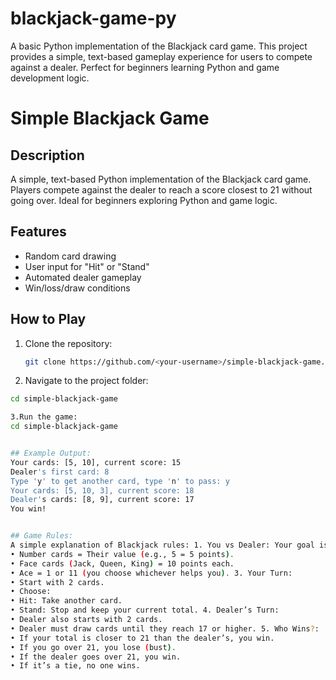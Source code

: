 # blackjack-game-py
A basic Python implementation of the Blackjack card game. This project provides a simple, text-based gameplay experience for users to compete against a dealer. Perfect for beginners learning Python and game development logic.
# Simple Blackjack Game

## Description
A simple, text-based Python implementation of the Blackjack card game. Players compete against the dealer to reach a score closest to 21 without going over. Ideal for beginners exploring Python and game logic.

## Features
- Random card drawing
- User input for "Hit" or "Stand"
- Automated dealer gameplay
- Win/loss/draw conditions

## How to Play
1. Clone the repository:
   ```bash
   git clone https://github.com/<your-username>/simple-blackjack-game.git


2. Navigate to the project folder:
```bash
cd simple-blackjack-game

3.Run the game:
cd simple-blackjack-game


## Example Output:
Your cards: [5, 10], current score: 15
Dealer's first card: 8
Type 'y' to get another card, type 'n' to pass: y
Your cards: [5, 10, 3], current score: 18
Dealer's cards: [8, 9], current score: 17
You win!


## Game Rules:
A simple explanation of Blackjack rules: 1. You vs Dealer: Your goal is to beat the dealer. 2. Get Close to 21: Add up the values of your cards to get as close to 21 as possible, without going over.
• Number cards = Their value (e.g., 5 = 5 points).
• Face cards (Jack, Queen, King) = 10 points each.
• Ace = 1 or 11 (you choose whichever helps you). 3. Your Turn:
• Start with 2 cards.
• Choose:
• Hit: Take another card.
• Stand: Stop and keep your current total. 4. Dealer’s Turn:
• Dealer also starts with 2 cards.
• Dealer must draw cards until they reach 17 or higher. 5. Who Wins?:
• If your total is closer to 21 than the dealer’s, you win.
• If you go over 21, you lose (bust).
• If the dealer goes over 21, you win.
• If it’s a tie, no one wins.

